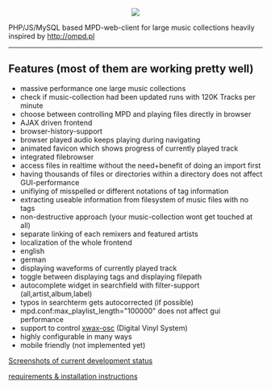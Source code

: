 <p align="center">
  <a name="top" href="engine@gas-werk.org"><img 
  src="https://github.com/othmar52/slimpd/raw/master/skin/default/img/slimpd_logo_moustache_v2.png"></a>
</p>
 
PHP/JS/MySQL based MPD-web-client for large music collections
heavily inspired by http://ompd.pl
***

## Features (most of them are working pretty well)
* massive performance one large music collections
 * check if music-collection had been updated runs with  120K Tracks per minute
* choose between controlling MPD and playing files directly in browser
* AJAX driven frontend
 * browser-history-support
 * browser played audio keeps playing during navigating
 * animated favicon which shows progress of currently played track
* integrated filebrowser
 * access files in realtime without the need+benefit of doing an import first
 * having thousands of files or directories within a directory does not affect GUI-performance
* unifiying of misspelled or different notations of tag information
* extracting useable information from filesystem of music files with no tags
* non-destructive approach (your music-collection wont get touched at all)
* separate linking of each remixers and featured artists
* localization of the whole frontend
 * english
 * german
* displaying waveforms of currently played track
* toggle between displaying tags and displaying filepath
* autocomplete widget in searchfield with filter-support (all,artist,album,label)
* typos in searchterm gets autocorrected (if possible)
* mpd.conf:max_playlist_length="100000" does not affect gui performance
* support to control [xwax-osc](https://github.com/oligau/xwax-1.5-osc) (Digital Vinyl System)
* highly configurable in many ways
* mobile friendly (not implemented yet)


[Screenshots of current development status](https://github.com/othmar52/slimpd/wiki/Gallery)

[requirements & installation instructions](https://github.com/othmar52/slimpd/wiki/Installation)
